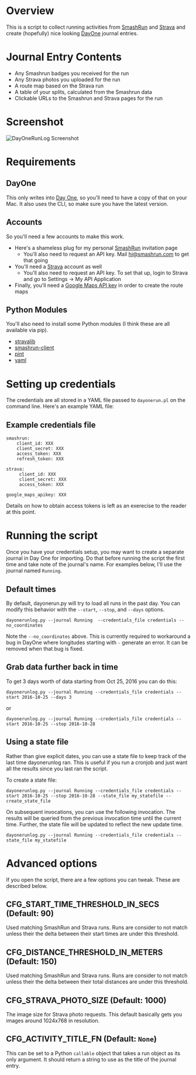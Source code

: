 # Overview
This is a script to collect running activities from [SmashRun](http://smashrun.com) and [Strava](http://strava.com) and create (hopefully) nice looking [DayOne](http://dayoneapp.com) journal entries.

# Journal Entry Contents
   * Any Smashrun badges you received for the run
   * Any Strava photos you uploaded for the run
   * A route map based on the Strava run
   * A table of your splits, calculated from the Smashrun data
   * Clickable URLs to the Smashrun and Strava pages for the run

# Screenshot
![DayOneRunLog Screenshot](http://i.imgur.com/ZXqvu5D.png)

# Requirements
## DayOne
This only writes into [Day One](http://dayoneapp.com), so you'll need to have a copy of that on your Mac. It also uses the CLI, so make sure you have the latest version.

## Accounts
So you'll need a few accounts to make this work. 

   * Here's a shameless plug for my personal [SmashRun](http://smashrun.com/nall/invite) invitation page
      * You'll also need to request an API key. Mail [hi@smashrun.com](mailto:hi@smashrun.com) to get that going
   * You'll need a [Strava](http://www.strava.com) account as well
      * You'll also need to request an API key. To set that up, login to Strava and go to Settings -> My API Application
   * Finally, you'll need a [Google Maps API key](https://developers.google.com/maps/documentation/javascript/get-api-key) in order to create the route maps

## Python Modules
You'll also need to install some Python modules (I think these are all available via pip).

   * [stravalib](https://github.com/hozn/stravalib)
   * [smashrun-client](https://github.com/campbellr/smashrun-client)
   * [pint](https://github.com/hgrecco/pint)
   * [yaml](http://pyyaml.org/)

# Setting up credentials
The credentials are all stored in a YAML file passed to `dayonerun.pl` on the command line. Here's an example YAML file:

## Example credentials file
```
smashrun:
    client_id: XXX
    client_secret: XXX
    access_token: XXX
    refresh_token: XXX

strava:
     client_id: XXX
     client_secret: XXX
     access_token: XXX

google_maps_apikey: XXX
```

Details on how to obtain access tokens is left as an exerecise to the reader at this point.

# Running the script
Once you have your credentials setup, you may want to create a separate journal in Day One for importing. Do that before running the script the first time and take note of the journal's name. For examples below, I'll use the journal named `Running`.

## Default times
By default, dayonerun.py will try to load all runs in the past day. You can modify this behavior with the `--start`, `--stop`, and `--days` options.

    dayonerunlog.py --journal Running  --credentials_file credentials --no_coordinates

Note the `--no_coordinates` above. This is currently required to workaround a bug in DayOne where longitudes starting with `-` generate an error. It can be removed when that bug is fixed.

## Grab data further back in time
To get 3 days worth of data starting from Oct 25, 2016 you can do this:

    dayonerunlog.py --journal Running --credentials_file credentials --start 2016-10-25 --days 3

or

    dayonerunlog.py --journal Running --credentials_file credentials --start 2016-10-25 --stop 2016-10-28
    
## Using a state file
Rather than give explicit dates, you can use a state file to keep track of the last time dayonerunlog ran. This is useful if you run a cronjob and just want all the results since you last ran the script.

To create a state file:

    dayonerunlog.py --journal Running --credentials_file credentials --start 2016-10-25 --stop 2016-10-28 --state_file my_statefile --create_state_file
    
On subsequent invocations, you can use the following invocation. The results will be queried from the previous invocation time until the current time. Further, the state file will be updated to reflect the new update time.

    dayonerunlog.py --journal Running --credentials_file credentials --state_file my_statefile

# Advanced options
If you open the script, there are a few options you can tweak. These are described below.

## CFG\_START\_TIME\_THRESHOLD\_IN\_SECS (Default: 90)
Used matching SmashRun and Strava runs. Runs are consider to not match unless their the delta between their start times are under this threshold.

## CFG\_DISTANCE\_THRESHOLD\_IN\_METERS (Default: 150)
Used matching SmashRun and Strava runs. Runs are consider to not match unless their the delta between their total distances are under this threshold.

## CFG\_STRAVA\_PHOTO\_SIZE (Default: 1000)
The image size for Strava photo requests. This default basically gets you images around 1024x768 in resolution.

## CFG\_ACTIVITY\_TITLE\_FN (Default: `None`)
This can be set to a Python `callable` object that takes a run object as its only argument. It should return a string to use as the title of the journal entry.
